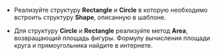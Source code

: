 
* Реализуйте структуру **Rectangle** и
**Circle** в которую необходимо встроить структуру **Shape**,
описанную в шаблоне.

* Для структуру **Circle** и **Rectangle** реализуйте метод **Area**,
возвращающий площадь фигуры.
Формулу вычисления площади круга и прямоугольника
найдите в интернете. 
